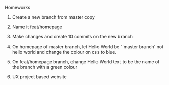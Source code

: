 Homeworks

1. Create a new branch from master copy
2. Name it feat/homepage
3. Make changes and create 10 commits on the new branch
4. On homepage of master branch, let Hello World be ''master branch' not hello world and change the colour on css to blue.
5. On feat/homepage branch, change Hello World text to be the name of the branch with a green colour

6. UX project based website
